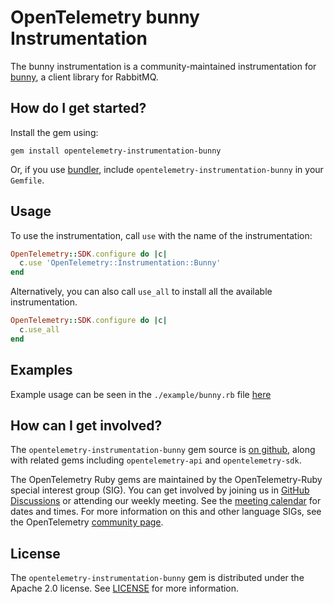 # OpenTelemetry bunny Instrumentation

The bunny instrumentation is a community-maintained instrumentation for [bunny][bunny-home], a client library for RabbitMQ.

## How do I get started?

Install the gem using:

```
gem install opentelemetry-instrumentation-bunny
```

Or, if you use [bundler][bundler-home], include `opentelemetry-instrumentation-bunny` in your `Gemfile`.

## Usage

To use the instrumentation, call `use` with the name of the instrumentation:

```ruby
OpenTelemetry::SDK.configure do |c|
  c.use 'OpenTelemetry::Instrumentation::Bunny'
end
```

Alternatively, you can also call `use_all` to install all the available instrumentation.

```ruby
OpenTelemetry::SDK.configure do |c|
  c.use_all
end
```

## Examples

Example usage can be seen in the `./example/bunny.rb` file [here](https://github.com/open-telemetry/opentelemetry-ruby-contrib/blob/main/instrumentation/bunny/example/bunny.rb)

## How can I get involved?

The `opentelemetry-instrumentation-bunny` gem source is [on github][repo-github], along with related gems including `opentelemetry-api` and `opentelemetry-sdk`.

The OpenTelemetry Ruby gems are maintained by the OpenTelemetry-Ruby special interest group (SIG). You can get involved by joining us in [GitHub Discussions][discussions-url] or attending our weekly meeting. See the [meeting calendar][community-meetings] for dates and times. For more information on this and other language SIGs, see the OpenTelemetry [community page][ruby-sig].

## License

The `opentelemetry-instrumentation-bunny` gem is distributed under the Apache 2.0 license. See [LICENSE][license-github] for more information.

[bunny-home]: https://github.com/ruby-amqp/bunny
[bundler-home]: https://bundler.io
[repo-github]: https://github.com/open-telemetry/opentelemetry-ruby
[license-github]: https://github.com/open-telemetry/opentelemetry-ruby-contrib/blob/main/LICENSE
[ruby-sig]: https://github.com/open-telemetry/community#ruby-sig
[community-meetings]: https://github.com/open-telemetry/community#community-meetings
[discussions-url]: https://github.com/open-telemetry/opentelemetry-ruby/discussions
